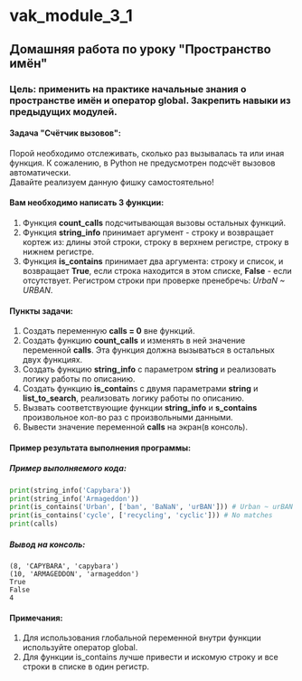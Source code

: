 # vak_module_3_1
## Домашняя работа по уроку "Пространство имён"
### Цель: применить на практике начальные знания о пространстве имён и оператор global. Закрепить навыки из предыдущих модулей.
#### Задача "Счётчик вызовов":  
Порой необходимо отслеживать, сколько раз вызывалась та или иная функция. К сожалению, в Python не предусмотрен подсчёт вызовов автоматически.  
Давайте реализуем данную фишку самостоятельно!  

#### Вам необходимо написать 3 функции:
1. Функция **count_calls** подсчитывающая вызовы остальных функций.  
2. Функция **string_info** принимает аргумент - строку и возвращает кортеж из: длины этой строки, строку в верхнем регистре, строку в нижнем регистре.  
3. Функция **is_contains** принимает два аргумента: строку и список, и возвращает **True**, если строка находится в этом списке, **False** - если отсутствует. Регистром строки при проверке пренебречь: *UrbaN ~ URBAN*.  

#### Пункты задачи:
1. Создать переменную **calls = 0** вне функций.
2. Создать функцию **count_calls** и изменять в ней значение переменной **calls**. Эта функция должна вызываться в остальных двух функциях.
3. Создать функцию **string_info** с параметром **string** и реализовать логику работы по описанию.
4. Создать функцию **is_contain**s с двумя параметрами **string** и **list_to_search**, реализовать логику работы по описанию.
5. Вызвать соответствующие функции **string_info** и **s_contains** произвольное кол-во раз с произвольными данными.
6. Вывести значение переменной **calls** на экран(в консоль).

#### Пример результата выполнения программы:
##### Пример выполняемого кода:
```python
print(string_info('Capybara'))  
print(string_info('Armageddon'))  
print(is_contains('Urban', ['ban', 'BaNaN', 'urBAN'])) # Urban ~ urBAN  
print(is_contains('cycle', ['recycling', 'cyclic'])) # No matches  
print(calls)  
```
##### Вывод на консоль:  
```
(8, 'CAPYBARA', 'capybara')  
(10, 'ARMAGEDDON', 'armageddon')  
True  
False  
4
```
#### Примечания:
1. Для использования глобальной переменной внутри функции используйте оператор global.
2. Для функции is_contains лучше привести и искомую строку и все строки в списке в один регистр.  

